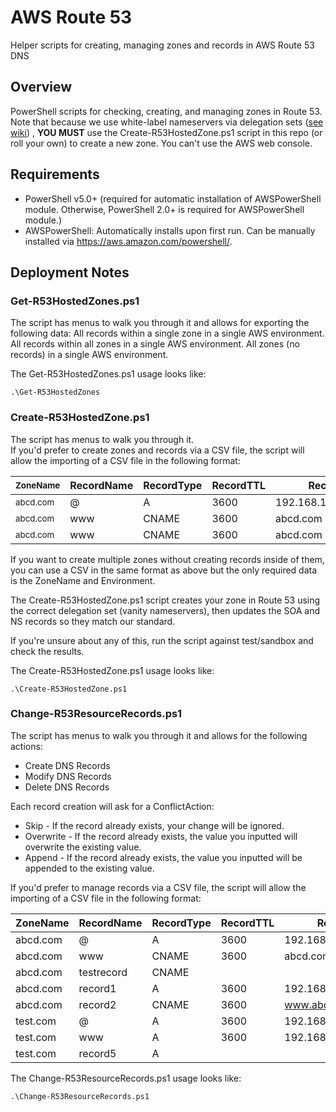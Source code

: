 # AWS Route 53

Helper scripts for creating, managing zones and records in AWS Route 53 DNS

## Overview
PowerShell scripts for checking, creating, and managing zones in Route 53. Note that because we use white-label nameservers via delegation sets ([see wiki](http://intranet.cmgdigital.com/display/collaboration/White-label%2C+Vanity%2C+Private+Nameservers+on+Route+53+DNS)) , **YOU MUST** use the Create-R53HostedZone.ps1 script in this repo (or roll your own) to create a new zone. You can't use the AWS web console.

## Requirements
* PowerShell v5.0+ (required for automatic installation of AWSPowerShell module.  Otherwise, PowerShell 2.0+ is required for AWSPowerShell module.)
* AWSPowerShell:  Automatically installs upon first run.  Can be manually installed via https://aws.amazon.com/powershell/.

## Deployment Notes

### Get-R53HostedZones.ps1

The script has menus to walk you through it and allows for exporting the following data:
  All records within a single zone in a single AWS environment.
  All records within all zones in a single AWS environment.
  All zones (no records) in a single AWS environment.

The Get-R53HostedZones.ps1 usage looks like:

`.\Get-R53HostedZones`

### Create-R53HostedZone.ps1

The script has menus to walk you through it.  
If you'd prefer to create zones and records via a CSV file, the script will allow the importing of a CSV file in the following format:

<sub>ZoneName | RecordName | RecordType | RecordTTL | RecordData              | Environment </sub>
----------|------------|------------|-----------|-------------------------|-------------
 <sub>abcd.com</sub> | @          | A          | 3600      | 192.168.1.1,192.168.1.2 | CMG-DST     
 <sub>abcd.com | www        | CNAME      | 3600      | abcd.com                | CMG-DST  </sub>   
 <sub>abcd.com | www        | CNAME      | 3600      | abcd.com                | CMGSandbox  </sub>

If you want to create multiple zones without creating records inside of them, you can use a CSV in the same format as above but the only required data is the ZoneName and Environment.   
   
The Create-R53HostedZone.ps1 script creates your zone in Route 53 using the correct delegation set (vanity nameservers), then updates the SOA and NS records so they match our standard.

If you're unsure about any of this, run the script against test/sandbox and check the results.

The Create-R53HostedZone.ps1 usage looks like:

`.\Create-R53HostedZone.ps1`

### Change-R53ResourceRecords.ps1

The script has menus to walk you through it and allows for the following actions:
  * Create DNS Records
  * Modify DNS Records
  * Delete DNS Records

Each record creation will ask for a ConflictAction:
  * Skip - If the record already exists, your change will be ignored.
  * Overwrite - If the record already exists, the value you inputted will overwrite the existing value.
  * Append - If the record already exists, the value you inputted will be appended to the existing value.
  
If you'd prefer to manage records via a CSV file, the script will allow the importing of a CSV file in the following format:

ZoneName | RecordName | RecordType | RecordTTL | RecordData              | Environment | RecordAction | ConflictAction 
----------|------------|------------|-----------|-------------------------|-------------|--------------|----------------
 abcd.com | @          | A          | 3600      | 192.168.1.1,192.168.1.2 | CMG-DST     | Create       | Overwrite      
 abcd.com | www        | CNAME      | 3600      | abcd.com                | CMG-DST     | Create       | Overwrite      
 abcd.com | testrecord | CNAME      |           |                         | CMG-DST     | Delete       |                
 abcd.com | record1    | A          | 3600      | 192.168.1.13            | CMG-DST     | Create       | Append         
 abcd.com | record2    | CNAME      | 3600      | www.abcd.com            | CMG-DST     | Create       | Overwrite      
 test.com | @          | A          | 3600      | 192.168.1.1,192.168.1.2 | CMGSandbox  | Create       | Skip           
 test.com | www        | A          | 3600      | 192.168.1.1,192.168.1.2 | CMGSandbox  | Create       | Skip           
 test.com | record5    | A          |           |                         | CMGSandbox  | Delete       |                
   
	
The Change-R53ResourceRecords.ps1 usage looks like:

`.\Change-R53ResourceRecords.ps1`
